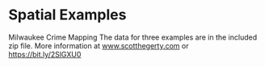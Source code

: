 # Spatial Examples
Milwaukee Crime Mapping
The data for three examples are in the included zip file. More information at www.scotthegerty.com  or https://bit.ly/2SlGXU0 
